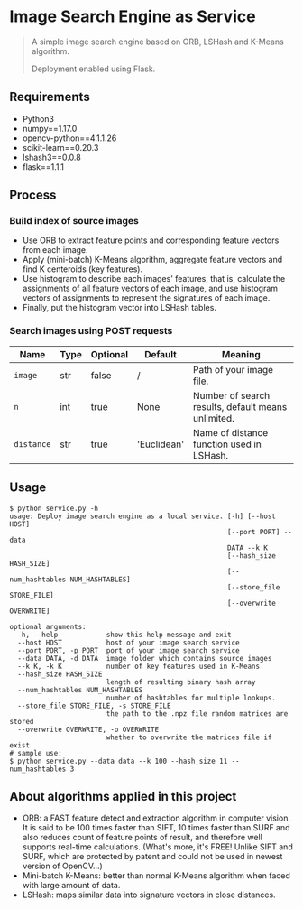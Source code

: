 # Image Search Engine as Service

> A simple image search engine based on ORB, LSHash and K-Means algorithm.
>
> Deployment enabled using Flask.

## Requirements

- Python3
- numpy==1.17.0
- opencv-python==4.1.1.26
- scikit-learn==0.20.3
- lshash3==0.0.8
- flask==1.1.1

## Process

### Build index of source images

- Use ORB to extract feature points and corresponding feature vectors from each image.
- Apply (mini-batch) K-Means algorithm, aggregate feature vectors and find K centeroids (key features).
- Use histogram to describe each images' features, that is, calculate the assignments of all feature vectors of each image, and use histogram vectors of assignments to represent the signatures of each image.
- Finally, put the histogram vector into LSHash tables.

### Search images using POST requests

| Name       | Type | Optional | Default     | Meaning                                            |
| ---------- | ---- | -------- | ----------- | -------------------------------------------------- |
| `image`    | str  | false    | /           | Path of your image file.                           |
| `n`        | int  | true     | None        | Number of search results, default means unlimited. |
| `distance` | str  | true     | 'Euclidean' | Name of distance function used in LSHash.          |

## Usage

```shell
$ python service.py -h
usage: Deploy image search engine as a local service. [-h] [--host HOST]
                                                      [--port PORT] --data
                                                      DATA --k K
                                                      [--hash_size HASH_SIZE]
                                                      [--num_hashtables NUM_HASHTABLES]
                                                      [--store_file STORE_FILE]
                                                      [--overwrite OVERWRITE]

optional arguments:
  -h, --help            show this help message and exit
  --host HOST           host of your image search service
  --port PORT, -p PORT  port of your image search service
  --data DATA, -d DATA  image folder which contains source images
  --k K, -k K           number of key features used in K-Means
  --hash_size HASH_SIZE
                        length of resulting binary hash array
  --num_hashtables NUM_HASHTABLES
                        number of hashtables for multiple lookups.
  --store_file STORE_FILE, -s STORE_FILE
                        the path to the .npz file random matrices are stored
  --overwrite OVERWRITE, -o OVERWRITE
                        whether to overwrite the matrices file if exist
# sample use:
$ python service.py --data data --k 100 --hash_size 11 --num_hashtables 3
```

## About algorithms applied in this project

- ORB: a FAST feature detect and extraction algorithm in computer vision. It is said to be 100 times faster than SIFT, 10 times faster than SURF and also reduces count of feature points of result, and therefore well supports real-time calculations. (What's more, it's FREE! Unlike SIFT and SURF, which are protected by patent and could not be used in newest version of OpenCV...)
- Mini-batch K-Means: better than normal K-Means algorithm when faced with large amount of data.
- LSHash: maps similar data into signature vectors in close distances.